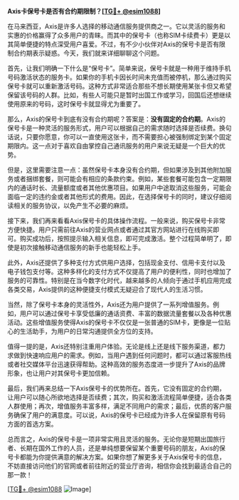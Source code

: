 **Axis卡保号卡是否有合约期限制？[[TG💪+ @esim1088](https://t.me/s/esim1088)]**

在马来西亚，Axis是许多人选择的移动通信服务提供商之一。它以灵活的服务和实惠的价格赢得了众多用户的青睐。而其中的保号卡（也称SIM卡续费卡）更是以其简单便捷的特点深受用户喜爱。不过，有不少小伙伴对Axis的保号卡是否有限制合约期表示疑惑。今天，我们就来详细聊聊这个问题。

首先，让我们明确一下什么是“保号卡”。简单来说，保号卡就是一种用于维持手机号码激活状态的服务卡。如果你的手机卡因长时间未充值而被停机，那么通过购买保号卡就可以重新激活号码。这种方式非常适合那些不想长期使用某张卡但又希望保留该号码的人群。比如，有些人可能只是暂时出国工作或学习，回国后还想继续使用原来的号码，这时保号卡就显得尤为重要了。

那么，Axis的保号卡到底有没有合约期呢？答案是：**没有固定的合约期**。Axis的保号卡是一种灵活的服务形式，用户可以根据自己的需求随时选择是否续费。换句话说，只要你愿意，你可以一直使用这张卡，而不需要担心被强制绑定到某个固定期限内。这一点对于喜欢自由掌控自己通讯服务的用户来说无疑是一个巨大的优势。

但是，这里需要注意一点：虽然保号卡本身没有合约期，但如果涉及到其他附加服务或者捆绑套餐，则可能会有相应的条款约束。例如，某些套餐可能包含一定期限内的通话时长、流量额度或者其他优惠项目。如果用户中途取消这些服务，可能会面临一定的违约金或者其他形式的费用。因此，在选择保号卡的同时，建议仔细阅读相关的服务协议，以免产生不必要的麻烦。

接下来，我们再来看看Axis保号卡的具体操作流程。一般来说，购买保号卡非常方便快捷。用户只需前往Axis的营业网点或者通过其官方网站进行在线购买即可。购买成功后，按照提示输入相关信息，即可完成激活。整个过程简单明了，即使是初次接触移动通信服务的新手也能轻松上手。

此外，Axis还提供了多种支付方式供用户选择，包括现金支付、信用卡支付以及电子钱包支付等。这种多样化的支付方式不仅提高了用户的便利性，同时也增加了服务的可靠性。特别是在当今数字化时代，越来越多的人倾向于通过手机应用完成各类交易，Axis提供的这种便捷支付模式无疑迎合了现代人的生活习惯。

当然，除了保号卡本身的灵活性外，Axis还为用户提供了一系列增值服务。例如，用户可以通过保号卡享受低廉的通话资费、丰富的数据流量套餐以及各种优惠活动。这些增值服务使得Axis的保号卡不仅仅是一张普通的SIM卡，更像是一位贴心的生活助手，为用户的日常沟通提供全方位的支持。

值得一提的是，Axis还特别注重用户体验。无论是线上还是线下服务渠道，都力求做到快速响应用户的需求。例如，当用户遇到任何问题时，都可以通过客服热线或者社交媒体平台迅速获得帮助。这种高效的服务态度进一步提升了Axis的品牌形象，也让用户对其保号卡更加信赖。

最后，我们再来总结一下Axis保号卡的优势所在。首先，它没有固定的合约期，让用户可以随心所欲地选择是否续费；其次，购买和激活流程简单便捷，适合各类人群使用；再次，增值服务丰富多样，满足不同用户的需求；最后，优质的客户服务确保了用户的满意度。可以说，Axis的保号卡已经成为许多人在保留原有号码方面的首选方案。

总而言之，Axis的保号卡是一项非常实用且灵活的服务。无论你是短期出国旅行者、长期在国外工作的人员，还是单纯想要保留某个重要号码的朋友，Axis的保号卡都能为你提供满意的解决方案。如果你想了解更多关于Axis保号卡的信息，不妨直接访问他们的官网或者前往附近的营业厅咨询，相信你会找到最适合自己的那一款！

[[TG💪+ @esim1088](https://t.me/s/esim1088) ![Image](https://i.postimg.cc/4NQfJmqS/Snipaste-2025-05-13-00-14-12.png)]